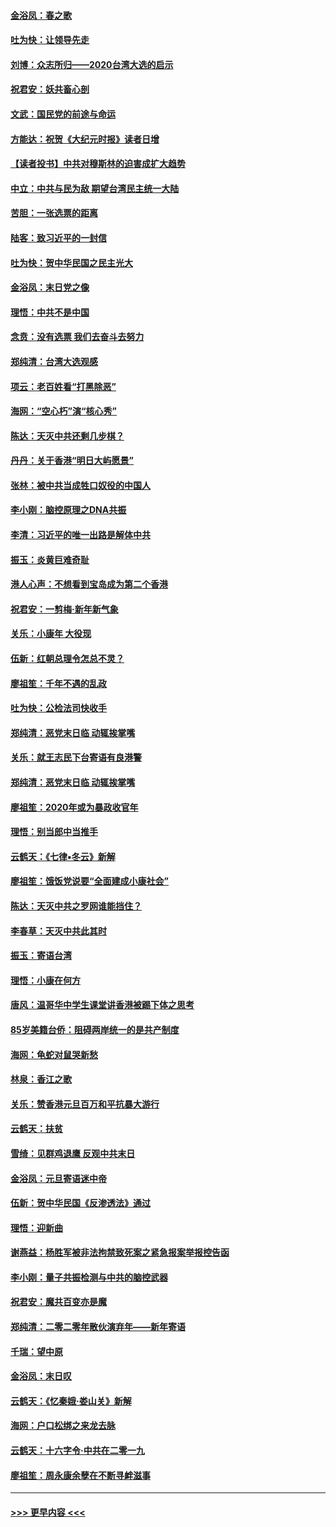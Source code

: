 #### [金浴凤：春之歌](../pages/nsc993/n11797687.md?t=01162031) 
#### [吐为快：让领导先走](../pages/nsc993/n11797512.md?t=01162031) 
#### [刘博：众志所归——2020台湾大选的启示](../pages/nsc993/n11796878.md?t=01162031) 
#### [祝君安：妖共畜心剖](../pages/nsc993/n11794273.md?t=01162031) 
#### [文武：国民党的前途与命运](../pages/nsc993/n11794198.md?t=01162031) 
#### [方能达：祝贺《大纪元时报》读者日增](../pages/nsc993/n11793807.md?t=01162031) 
#### [【读者投书】中共对穆斯林的迫害成扩大趋势](../pages/nsc993/n11791371.md?t=01162031) 
#### [中立：中共与民为敌 期望台湾民主统一大陆](../pages/nsc993/n11790392.md?t=01162031) 
#### [苦胆：一张选票的距离](../pages/nsc993/n11788914.md?t=01162031) 
#### [陆客：致习近平的一封信](../pages/nsc993/n11788867.md?t=01162031) 
#### [吐为快：贺中华民国之民主光大](../pages/nsc993/n11788618.md?t=01162031) 
#### [金浴凤：末日党之像](../pages/nsc993/n11787475.md?t=01162031) 
#### [理悟：中共不是中国](../pages/nsc993/n11787463.md?t=01162031) 
#### [念贲：没有选票  我们去奋斗去努力](../pages/nsc993/n11787398.md?t=01162031) 
#### [郑纯清：台湾大选观感](../pages/nsc993/n11786210.md?t=01162031) 
#### [项云：老百姓看“打黑除恶”](../pages/nsc993/n11785398.md?t=01162031) 
#### [海网：“空心朽”演“核心秀”](../pages/nsc993/n11783874.md?t=01162031) 
#### [陈达：天灭中共还剩几步棋？](../pages/nsc993/n11783719.md?t=01162031) 
#### [丹丹：关于香港“明日大屿愿景”](../pages/nsc993/n11783273.md?t=01162031) 
#### [张林：被中共当成牲口奴役的中国人](../pages/nsc993/n11782397.md?t=01162031) 
#### [李小刚：脑控原理之DNA共振](../pages/nsc993/n11780962.md?t=01162031) 
#### [李清：习近平的唯一出路是解体中共](../pages/nsc993/n11780866.md?t=01162031) 
#### [振玉：炎黄巨难奇耻](../pages/nsc993/n11779632.md?t=01162031) 
#### [港人心声：不想看到宝岛成为第二个香港](../pages/nsc993/n11778817.md?t=01162031) 
#### [祝君安：一剪梅‧新年新气象](../pages/nsc993/n11776340.md?t=01162031) 
#### [关乐：小康年 大役现](../pages/nsc993/n11774213.md?t=01162031) 
#### [伍新：红朝总理令怎总不灵？](../pages/nsc993/n11770813.md?t=01162031) 
#### [廖祖笙：千年不遇的乱政](../pages/nsc993/n11770373.md?t=01162031) 
#### [吐为快：公检法司快收手](../pages/nsc993/n11770359.md?t=01162031) 
#### [郑纯清：恶党末日临 动辄挨掌嘴](../pages/nsc993/n11769912.md?t=01162031) 
#### [关乐：就王志民下台寄语有良港警](../pages/nsc993/n11769903.md?t=01162031) 
#### [郑纯清：恶党末日临 动辄挨掌嘴](../pages/nsc993/n11769356.md?t=01162031) 
#### [廖祖笙：2020年或为暴政收官年](../pages/nsc993/n11768216.md?t=01162031) 
#### [理悟：别当郎中当推手](../pages/nsc993/n11768243.md?t=01162031) 
#### [云鹤天：《七律▪冬云》新解](../pages/nsc993/n11768204.md?t=01162031) 
#### [廖祖笙：饿饭党说要“全面建成小康社会”](../pages/nsc993/n11767482.md?t=01162031) 
#### [陈达：天灭中共之罗网谁能挡住？](../pages/nsc993/n11767465.md?t=01162031) 
#### [李春草：天灭中共此其时](../pages/nsc993/n11767452.md?t=01162031) 
#### [振玉：寄语台湾](../pages/nsc993/n11767432.md?t=01162031) 
#### [理悟：小康在何方](../pages/nsc993/n11767394.md?t=01162031) 
#### [唐风：温哥华中学生课堂讲香港被踢下体之思考](../pages/nsc993/n11766848.md?t=01162031) 
#### [85岁美籍台侨：阻碍两岸统一的是共产制度](../pages/nsc993/n11765043.md?t=01162031) 
#### [海网：龟蛇对鼠哭新愁](../pages/nsc993/n11764895.md?t=01162031) 
#### [林泉：香江之歌](../pages/nsc993/n11764415.md?t=01162031) 
#### [关乐：赞香港元旦百万和平抗暴大游行](../pages/nsc993/n11764382.md?t=01162031) 
#### [云鹤天：扶贫](../pages/nsc993/n11764245.md?t=01162031) 
#### [雪绮：见群鸡退鹰  反观中共末日](../pages/nsc993/n11762112.md?t=01162031) 
#### [金浴凤：元旦寄语迷中帝](../pages/nsc993/n11761788.md?t=01162031) 
#### [伍新：贺中华民国《反渗透法》通过](../pages/nsc993/n11761994.md?t=01162031) 
#### [理悟：迎新曲](../pages/nsc993/n11761152.md?t=01162031) 
#### [谢燕益：杨胜军被非法拘禁致死案之紧急报案举报控告函](../pages/nsc993/n11756134.md?t=01162031) 
#### [李小刚：量子共振检测与中共的脑控武器](../pages/nsc993/n11754518.md?t=01162031) 
#### [祝君安：魔共百变亦是魔](../pages/nsc993/n11754469.md?t=01162031) 
#### [郑纯清：二零二零年散伙演弃年——新年寄语](../pages/nsc993/n11754195.md?t=01162031) 
#### [千瑞：望中原](../pages/nsc993/n11754159.md?t=01162031) 
#### [金浴凤：末日叹](../pages/nsc993/n11752359.md?t=01162031) 
#### [云鹤天：《忆秦娥‧娄山关》新解](../pages/nsc993/n11752348.md?t=01162031) 
#### [海网：户口松绑之来龙去脉](../pages/nsc993/n11752328.md?t=01162031) 
#### [云鹤天：十六字令‧中共在二零一九](../pages/nsc993/n11752305.md?t=01162031) 
#### [廖祖笙：周永康余孽在不断寻衅滋事](../pages/nsc993/n11751013.md?t=01162031) 

----
#### [ >>> 更早内容 <<< ](../indexes/nsc993-earlier.md)
